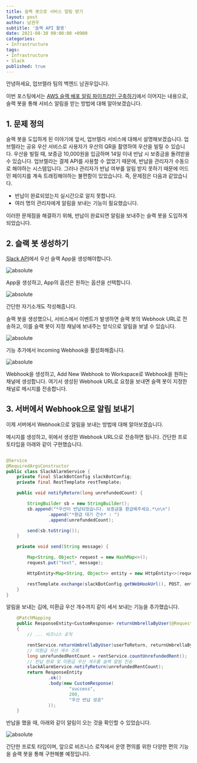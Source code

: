 ```yaml
---
title: 슬랙 봇으로 서비스 알림 받기
layout: post
author: 남권우
subtitle: '슬랙 API 활용'
date: 2021-08-30 00:00:00 +0900
categories:
- Infrastructure
tags:
- Infrastructure
- Slack
published: true
---
```


안녕하세요,
업브렐라 팀의 백엔드 남권우입니다.

이번 포스팅에서는 [AWS 슬랙 배포 알림 파이프라인 구축하기](https://upbrella.github.io/infrastructure/2021/08/29/slack-alarm-bot.html)에서 이어지는 내용으로, 슬랙 봇을 통해 서비스 알림을 받는 방법에 대해 알아보겠습니다.

## 1. 문제 정의

슬랙 봇을 도입하게 된 이야기에 앞서, 업브렐라 서비스에 대해서 설명해보겠습니다.
업브렐라는 공유 우산 서비스로 사용자가 우산의 QR을 촬영하여 우산을 빌릴 수 있습니다.
우산을 빌릴 때, 보증금 10,000원을 입금하며 14일 이내 반납 시 보증금을 돌려받을 수 있습니다.
업브렐라는 결제 API를 사용할 수 없었기 때문에, 반납을 관리자가 수동으로 해야하는 시스템입니다.
그러나 관리자가 반납 여부를 알림 받지 못하기 때문에 어드민 페이지를 계속 트래킹해야하는 불편함이 있었습니다.
즉, 문제점은 다음과 같았습니다.

- 반납이 완료되었는지 실시간으로 알지 못합니다.
- 여러 명의 관리자에게 알림을 보내는 기능이 필요했습니다.

이러한 문제점을 해결하기 위해, 반납이 완료되면 알림을 보내주는 슬랙 봇을 도입하게 되었습니다.

## 2. 슬랙 봇 생성하기

[Slack API](https://api.slack.com)에서 우선 슬랙 App을 생성해야합니다.

<img data-action="zoom" src='{{ "/resources/2023-08-30-10.png" | relative_url }}' alt='absolute'>

App을 생성하고, App의 옵션은 원하는 옵션을 선택합니다.

<img data-action="zoom" src='{{ "/resources/2023-08-30-13.png" | relative_url }}' alt='absolute'>

간단한 자기소개도 작성해줍니다.

슬랙 봇을 생성했으니, 서비스에서 이벤트가 발생하면 슬랙 봇의 Webhook URL로 전송하고, 이를 슬랙 봇이 지정 채널에 보내주는 방식으로 알림을 보낼 수 있습니다.


<img data-action="zoom" src='{{ "/resources/2023-08-30-11.png" | relative_url }}' alt='absolute'>

기능 추가에서 Incoming Webhook을 활성화해줍니다.

<img data-action="zoom" src='{{ "/resources/2023-08-30-14.png" | relative_url }}' alt='absolute'>

Webhook을 생성하고, Add New Webhook to Workspace로 Webhook을 원하는 채널에 생성합니다.
여기서 생성된 Webhook URL로 요청을 보내면 슬랙 봇이 지정한 채널로 메시지를 전송합니다.

## 3. 서버에서 Webhook으로 알림 보내기

이제 서버에서 Webhook으로 알림을 보내는 방법에 대해 알아보겠습니다.

메시지를 생성하고, 위에서 생성한 Webhook URL으로 전송하면 됩니다. 간단한 프로토타입을 아래와 같이 구현했습니다.

```java

@Service
@RequiredArgsConstructor
public class SlackAlarmService {
    private final SlackBotConfig slackBotConfig;
    private final RestTemplate restTemplate;

    public void notifyReturn(long unrefundedCount) {

        StringBuilder sb = new StringBuilder();
        sb.append("*우산이 반납되었습니다. 보증금을 환급해주세요.*\n\n")
                .append("*환급 대기 건수* : ")
                .append(unrefundedCount);

        send(sb.toString());
    }

    private void send(String message) {

        Map<String, Object> request = new HashMap<>();
        request.put("text", message);

        HttpEntity<Map<String, Object>> entity = new HttpEntity<>(request);

        restTemplate.exchange(slackBotConfig.getWebHookUrl(), POST, entity, String.class);
    }
}
```

알림을 보내는 김에, 미환급 우산 개수까지 같이 세서 보내는 기능을 추가했습니다.

```java
    @PatchMapping
    public ResponseEntity<CustomResponse> returnUmbrellaByUser(@RequestBody ReturnUmbrellaByUserRequest returnUmbrellaByUserRequest, HttpSession httpSession) throws JsonProcessingException 
    {
        // ... 비즈니스 로직

        rentService.returnUmbrellaByUser(userToReturn, returnUmbrellaByUserRequest);
        // 미환급 우산 개수 조회
        long unrefundedRentCount = rentService.countUnrefundedRent();
        // 반납 완료 및 미환급 우산 개수를 슬랙 알림 전송
        slackAlarmService.notifyReturn(unrefundedRentCount);
        return ResponseEntity
                .ok()
                .body(new CustomResponse(
                        "success",
                        200,
                        "우산 반납 성공"
                ));
    }
```

반납을 했을 때, 아래와 같이 알림이 오는 것을 확인할 수 있었습니다.

<img data-action="zoom" src='{{ "/resources/2023-08-30-12.png" | relative_url }}' alt='absolute'>

간단한 프로토 타입이며, 앞으로 비즈니스 로직에서 운영 편의를 위한 다양한 편의 기능을 슬랙 봇을 통해 구현해볼 예정입니다.

